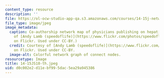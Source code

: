 ```yaml
---
content_type: resource
description: ''
file: https://ol-ocw-studio-app-qa.s3.amazonaws.com/courses/14-15j-networks-spring-2018/d0c002e2d11ebf995dac5ea29a945386_14-15JS18-th.jpeg
file_type: image/jpeg
image_metadata:
  caption: Co-authorship network map of physicians publishing on hepatitis C. (Courtesy
    of [Andy Lamb (speedoflife)](https://www.flickr.com/photos/speedoflife/8273922515)
    on Flickr. Used under CC-BY.)
  credit: Courtesy of [Andy Lamb (speedoflife)](https://www.flickr.com/photos/speedoflife/8273922515)
    on Flickr. Used under CC-BY.
  image-alt: Colorful network graph of connect nodes.
resourcetype: Image
title: 14-15JS18-th.jpeg
uid: d0c002e2-d11e-bf99-5dac-5ea29a945386
---
```

